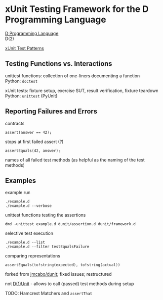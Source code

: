xUnit Testing Framework for the D Programming Language
======================================================

[D Programming Language](http://dlang.org)  
D(2)

[xUnit Test Patterns](http://xunitpatterns.com)

Testing Functions vs. Interactions
----------------------------------

unittest functions: collection of one-liners documenting a function  
Python: `doctest`

xUnit tests: fixture setup, exercise SUT, result verification, fixture teardown  
Python: `unittest` (PyUnit)

Reporting Failures and Errors
-----------------------------

contracts

    assert(answer == 42);

stops at first failed assert (?)

    assertEquals(42, answer);

names of all failed test methods (as helpful as the naming of the test methods)

Examples
--------

example run

    ./example.d
    ./example.d --verbose

unittest functions testing the assertions

    dmd -unittest example.d dunit/assertion.d dunit/framework.d

selective test execution

    ./example.d --list
    ./example.d --filter testEqualsFailure

comparing representations

    assertEquals(to!string(expected), to!string(actual))

forked from [jmcabo/dunit](https://github.com/jmcabo/dunit); fixed issues; restructured

not [D(1)Unit](http://www.dsource.org/projects/dmocks/wiki/DUnit) - allows to call (passed) test methods during setup

TODO: Hamcrest Matchers and `assertThat`
